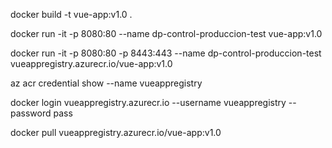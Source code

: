  docker build -t vue-app:v1.0 .

 docker run -it -p 8080:80 --name dp-control-produccion-test vue-app:v1.0

docker run -it -p 8080:80 -p 8443:443 --name dp-control-produccion-test vueappregistry.azurecr.io/vue-app:v1.0

az acr credential show --name vueappregistry

docker login vueappregistry.azurecr.io --username vueappregistry --password pass

docker pull vueappregistry.azurecr.io/vue-app:v1.0